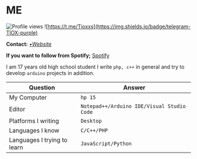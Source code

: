 # ME
![Profile views](https://gpvc.arturio.dev/Tioxs) ![https://t.me/Tioxxs](https://img.shields.io/badge/telegram-TİOX-purple)

**Contact:**
[•*Website*](http://tioxusta.cf/)

**If you want to follow from Spotify;** [Spotify](https://open.spotify.com/user/l7j67cufcf0x53xe0ak3tg84x?si=YBcMCz9KS-CDyPTnZV-7Qg
)

I am 17 years old high school student I write `php, c++` in general and try to develop `arduino` projects in addition.

Question | Answer
--- | --- 
My Computer  | `hp 15`
Editor  | `Notepad++/Arduino IDE/Visual Studio Code`
Platforms I writing | `Desktop`
Languages I know  | `C/C++/PHP`
Languages I trying to learn | `JavaScript/Python`
